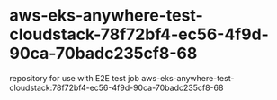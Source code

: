 # aws-eks-anywhere-test-cloudstack-78f72bf4-ec56-4f9d-90ca-70badc235cf8-68
repository for use with E2E test job aws-eks-anywhere-test-cloudstack:78f72bf4-ec56-4f9d-90ca-70badc235cf8-68
